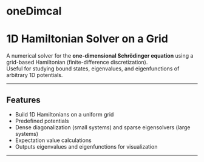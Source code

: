 # oneDimcal
# 1D Hamiltonian Solver on a Grid

A numerical solver for the **one-dimensional Schrödinger equation** using a grid-based Hamiltonian (finite-difference discretization).  
Useful for studying bound states, eigenvalues, and eigenfunctions of arbitrary 1D potentials.

---

## Features

- Build 1D Hamiltonians on a uniform grid
- Predefined potentials
- Dense diagonalization (small systems) and sparse eigensolvers (large systems)
- Expectation value calculations
- Outputs eigenvalues and eigenfunctions for visualization

---
